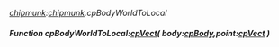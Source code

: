 _[chipmunk](../../modules/chipmunk/chipmunk-module.md):[chipmunk](../../modules/chipmunk/chipmunk-module.md).cpBodyWorldToLocal_
##### Function cpBodyWorldToLocal:[cpVect](../../modules/chipmunk/chipmunk-cpvect.md)( body:[cpBody](../../modules/chipmunk/chipmunk-cpbody.md),point:[cpVect](../../modules/chipmunk/chipmunk-cpvect.md) )
